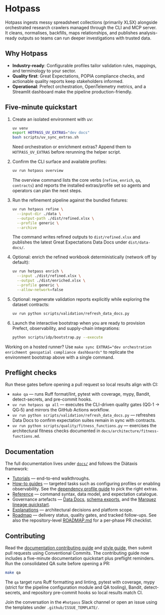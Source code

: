 # Hotpass

Hotpass ingests messy spreadsheet collections (primarily XLSX) alongside orchestrated research crawlers managed through the CLI and MCP server. It cleans, normalises, backfills, maps relationships, and publishes analysis-ready outputs so teams can run deeper investigations with trusted data.

## Why Hotpass

- **Industry-ready**: Configurable profiles tailor validation rules, mappings, and terminology to your sector.
- **Quality first**: Great Expectations, POPIA compliance checks, and actionable quality reports keep stakeholders informed.
- **Operational**: Prefect orchestration, OpenTelemetry metrics, and a Streamlit dashboard make the pipeline production-friendly.

## Five-minute quickstart

1. Create an isolated environment with uv:

   ```bash
   uv venv
   export HOTPASS_UV_EXTRAS="dev docs"
   bash scripts/uv_sync_extras.sh
   ```

   Need orchestration or enrichment extras? Append them to
   `HOTPASS_UV_EXTRAS` before rerunning the helper script.

2. Confirm the CLI surface and available profiles:

   ```bash
   uv run hotpass overview
   ```

   The overview command lists the core verbs (`refine`, `enrich`, `qa`, `contracts`) and reports the
   installed extras/profile set so agents and operators can plan the next steps.

3. Run the refinement pipeline against the bundled fixtures:

   ```bash
   uv run hotpass refine \
     --input-dir ./data \
     --output-path ./dist/refined.xlsx \
     --profile generic \
     --archive
   ```

   The command writes refined outputs to `dist/refined.xlsx` and publishes the
   latest Great Expectations Data Docs under `dist/data-docs/`.

4. Optional: enrich the refined workbook deterministically (network off by default):

   ```bash
   uv run hotpass enrich \
     --input ./dist/refined.xlsx \
     --output ./dist/enriched.xlsx \
     --profile generic \
     --allow-network=false
   ```

5. Optional: regenerate validation reports explicitly while exploring the
   dataset contracts:

   ```bash
   uv run python scripts/validation/refresh_data_docs.py
   ```

6. Launch the interactive bootstrap when you are ready to provision Prefect,
   observability, and supply-chain integrations:

   ```bash
   python scripts/idp/bootstrap.py --execute
   ```

Working on a hosted runner? Use `make sync EXTRAS="dev orchestration enrichment geospatial compliance dashboards"`
to replicate the environment bootstrap above with a single command.

## Preflight checks

Run these gates before opening a pull request so local results align with CI:

- `make qa` — runs Ruff format/lint, pytest with coverage, mypy, Bandit,
  detect-secrets, and pre-commit hooks.
- `uv run hotpass qa all` — executes the CLI-driven quality gates (QG‑1 → QG‑5)
  and mirrors the GitHub Actions workflow.
- `uv run python scripts/validation/refresh_data_docs.py` — refreshes Data Docs
  to confirm expectation suites remain in sync with contracts.
- `uv run python scripts/quality/fitness_functions.py` — exercises the
  architectural fitness checks documented in `docs/architecture/fitness-functions.md`.

## Documentation

The full documentation lives under [`docs/`](docs/index.md) and follows the Diátaxis framework:

- [Tutorials](docs/tutorials/quickstart.md) — end-to-end walkthroughs.
- [How-to guides](docs/how-to-guides/configure-pipeline.md) — targeted tasks such as configuring profiles or enabling observability. See the [dependency profile guide](docs/how-to-guides/dependency-profiles.md) to pick the right extras.
- [Reference](docs/reference/cli.md) — command syntax, data model, and expectation catalogue.
- Governance artefacts — [Data Docs](docs/reference/data-docs.md),
  [schema exports](docs/reference/schema-exports.md), and the
  [Marquez lineage quickstart](docs/observability/marquez.md).
- [Explanations](docs/explanations/architecture.md) — architectural decisions and platform scope.
- [Roadmap](docs/roadmap.md) — delivery status, quality gates, and tracked follow-ups. See also the
  repository-level [ROADMAP.md](ROADMAP.md) for a per-phase PR checklist.

## Contributing

Read the [documentation contributing guide](docs/CONTRIBUTING.md) and [style guide](docs/style.md), then submit pull requests using Conventional Commits. The contributing guide now includes a five-minute documentation quickstart plus preflight reminders. Run the consolidated QA suite before opening a PR:

```bash
make qa
```

The `qa` target runs Ruff formatting and linting, pytest with coverage, mypy (strict for the pipeline configuration module and QA tooling), Bandit, detect-secrets, and repository pre-commit hooks so local results match CI.

Join the conversation in the `#hotpass` Slack channel or open an issue using the templates under `.github/ISSUE_TEMPLATE/`.
